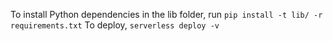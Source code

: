 To install Python dependencies in the lib folder, run `pip install -t lib/ -r requirements.txt`
To deploy, `serverless deploy -v`

